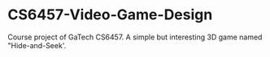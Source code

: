 # CS6457-Video-Game-Design
Course project of GaTech CS6457. A simple but interesting 3D game named "Hide-and-Seek'.
